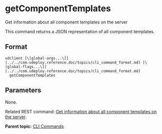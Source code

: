 # getComponentTemplates

Get information about all component templates on the server

This command returns a JSON representation of all component templates.

## Format

```
udclient [\[global-args...\]](../../com.udeploy.reference.doc/topics/cli_command_format.md) [\[global-flags...\]](../../com.udeploy.reference.doc/topics/cli_command_format.md)
  getComponentTemplates
```

## Parameters

None.

Related REST command: [Get information about all component templates on the server](rest_cli_componenttemplate_get.md).

**Parent topic:** [CLI Commands](../../com.udeploy.reference.doc/topics/cli_commands.md)

